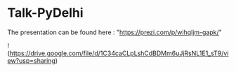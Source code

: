 # Talk-PyDelhi

The presentation can be found here : "https://prezi.com/p/wihqljm-gapk/"

!(https://drive.google.com/file/d/1C34caCLpLshCdBDMm6uJjRsNL1E1_sT9/view?usp=sharing)
